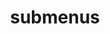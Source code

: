 ---
layout: page
title: submenus
nav: false
#nav_order: 7
dropdown: true
children:
    - title: publications
      permalink: /publications/
    - title: divider
    - title: projects
      permalink: /projects/
---